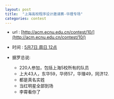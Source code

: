 ```yaml
---
layout: post
title:  "上海高校程序设计邀请赛-华理专场"
categories: contest
---
```

- url : [http://acm.ecnu.edu.cn/contest/10/](http://acm.ecnu.edu.cn/contest/10/)
- 时间 : [5月7日 周日 12点](https://www.timeanddate.com/worldclock/fixedtime.html?msg=%E4%B8%8A%E6%B5%B7%E9%AB%98%E6%A0%A1%E7%A8%8B%E5%BA%8F%E8%AE%BE%E8%AE%A1%E9%82%80%E8%AF%B7%E8%B5%9B%EF%BC%88%E5%8D%8E%E4%B8%9C%E7%90%86%E5%B7%A5%E5%A4%A7%E5%AD%A6%E4%B8%93%E5%9C%BA%EF%BC%89&iso=20170507T12&p1=237&ah=5)

- 据罗总说:
	 - 220人参加，包括上海5校所有的队员
	 - 上大43人，东华59，华师57，华理49，同济12.
	 - 都是真名实姓
	 - 当红明星全部到场
	 - 李霄看你了

